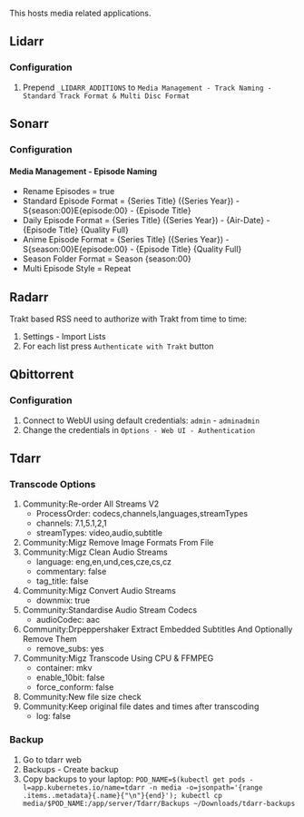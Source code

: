 This hosts media related applications.

## Lidarr

### Configuration

1. Prepend `_LIDARR_ADDITIONS` to `Media Management - Track Naming - Standard Track Format & Multi Disc Format`

## Sonarr

### Configuration

#### Media Management - Episode Naming

- Rename Episodes = true
- Standard Episode Format = {Series Title} ({Series Year}) - S{season:00}E{episode:00} - {Episode Title}
- Daily Episode Format = {Series Title} ({Series Year}) - {Air-Date} - {Episode Title} {Quality Full}
- Anime Episode Format = {Series Title} ({Series Year}) - S{season:00}E{episode:00} - {Episode Title} {Quality Full}
- Season Folder Format = Season {season:00}
- Multi Episode Style = Repeat

## Radarr

Trakt based RSS need to authorize with Trakt from time to time:

1. Settings - Import Lists
2. For each list press `Authenticate with Trakt` button

## Qbittorrent

### Configuration

1. Connect to WebUI using default credentials: `admin` - `adminadmin`
2. Change the credentials in `Options - Web UI - Authentication`

## Tdarr

### Transcode Options

1. Community:Re-order All Streams V2
   + ProcessOrder: codecs,channels,languages,streamTypes
   + channels: 7.1,5.1,2,1
   + streamTypes: video,audio,subtitle
2. Community:Migz Remove Image Formats From File
3. Community:Migz Clean Audio Streams
   + language: eng,en,und,ces,cze,cs,cz
   + commentary: false
   + tag_title: false
4. Community:Migz Convert Audio Streams
   + downmix: true
5. Community:Standardise Audio Stream Codecs
   + audioCodec: aac
6. Community:Drpeppershaker Extract Embedded Subtitles And Optionally Remove Them
   + remove_subs: yes
7. Community:Migz Transcode Using CPU & FFMPEG
   + container: mkv
   + enable_10bit: false
   + force_conform: false
8. Community:New file size check
9. Community:Keep original file dates and times after transcoding
   + log: false

### Backup

1. Go to tdarr web
2. Backups - Create backup
3. Copy backups to your laptop: `POD_NAME=$(kubectl get pods -l=app.kubernetes.io/name=tdarr -n media -o=jsonpath='{range .items..metadata}{.name}{"\n"}{end}'); kubectl cp media/$POD_NAME:/app/server/Tdarr/Backups ~/Downloads/tdarr-backups`
